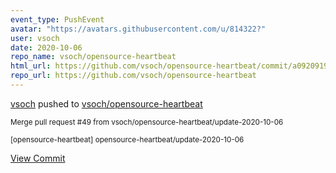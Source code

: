 ```yaml
---
event_type: PushEvent
avatar: "https://avatars.githubusercontent.com/u/814322?"
user: vsoch
date: 2020-10-06
repo_name: vsoch/opensource-heartbeat
html_url: https://github.com/vsoch/opensource-heartbeat/commit/a09209199cc5efa67452bcf59380a5bc0000aa4f
repo_url: https://github.com/vsoch/opensource-heartbeat
---
```


<a href='https://github.com/vsoch' target='_blank'>vsoch</a> pushed to <a href='https://github.com/vsoch/opensource-heartbeat' target='_blank'>vsoch/opensource-heartbeat</a>

<small>Merge pull request #49 from vsoch/opensource-heartbeat/update-2020-10-06

[opensource-heartbeat] opensource-heartbeat/update-2020-10-06</small>

<a href='https://github.com/vsoch/opensource-heartbeat/commit/a09209199cc5efa67452bcf59380a5bc0000aa4f' target='_blank'>View Commit</a>